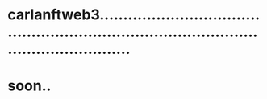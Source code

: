 # carlanftweb3.................................................................................................................
# soon..
